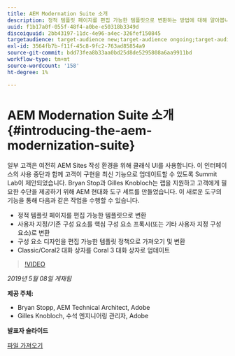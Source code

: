 ```yaml
---
title: AEM Modernation Suite 소개
description: 정적 템플릿 페이지를 편집 가능한 템플릿으로 변환하는 방법에 대해 알아봅니다. 사용자 지정 또는 기존 구성 요소를 핵심 구성 요소 프록시로 변환하는 방법에 대해 알아봅니다.
uuid: f1b17a0f-055f-48f4-a0be-e50318b3349d
discoiquuid: 2bb43197-11dc-4e96-a4ec-326fef150845
targetaudience: target-audience new;target-audience ongoing;target-audience upgrader
exl-id: 3564fb7b-f11f-45c8-9fc2-763ad85854a9
source-git-commit: bdd73fea8b33aa0bd25d8de5295808a6aa9911bd
workflow-type: tm+mt
source-wordcount: '158'
ht-degree: 1%

---
```


# AEM Modernation Suite 소개{#introducing-the-aem-modernization-suite}

일부 고객은 여전히 AEM Sites 작성 환경을 위해 클래식 UI를 사용합니다. 이 인터페이스의 사용 중단과 함께 고객이 구현을 최신 기능으로 업데이트할 수 있도록 Summit Lab이 제안되었습니다. Bryan Stop과 Gilles Knobloch는 랩을 지원하고 고객에게 필요한 수단을 제공하기 위해 AEM 현대화 도구 세트를 만들었습니다.  이 새로운 도구의 기능을 통해 다음과 같은 작업을 수행할 수 있습니다.

* 정적 템플릿 페이지를 편집 가능한 템플릿으로 변환
* 사용자 지정/기존 구성 요소를 핵심 구성 요소 프록시(또는 기타 사용자 지정 구성 요소)로 변환
* 구성 요소 디자인을 편집 가능한 템플릿 정책으로 가져오기 및 변환
* Classic/Coral2 대화 상자를 Coral 3 대화 상자로 업데이트

>[!VIDEO](https://video.tv.adobe.com/v/27322?quality=9)

*2019년 5월 08일 게재됨*

**제공 주체:**

* Bryan Stopp, AEM Technical Architect, Adobe
* Gilles Knobloch, 수석 엔지니어링 관리자, Adobe

**발표자 슬라이드**

[파일 가져오기](assets/modernization-toolsaemgems.pdf)
